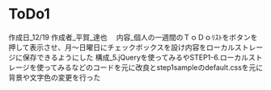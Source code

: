 # ToDo1
作成日_12/19
作成者_平賀_達也　
内容_個人の一週間のＴｏＤｏﾘｽﾄをボタンを押して表示させ、月～日曜日にチェックボックスを設け内容をローカルストレージに保存できるようにした
構成_5.jQueryを使ってみるやSTEP1-6.ローカルストレージを使ってみるなどのコードを元に改良とstep1sampleのdefault.cssを元に背景や文字色の変更を行った
